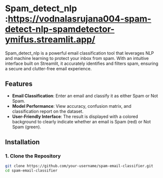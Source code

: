 # Spam_detect_nlp :https://vodnalasrujana004-spam-detect-nlp-spamdetector-ymifus.streamlit.app/

Spam_detect_nlp is a powerful email classification tool that leverages NLP and machine learning to protect your inbox from spam. With an intuitive interface built on Streamlit, it accurately identifies and filters spam, ensuring a secure and clutter-free email experience.


## Features

- **Email Classification**: Enter an email and classify it as either Spam or Not Spam.
- **Model Performance**: View accuracy, confusion matrix, and classification report on the dataset.
- **User-Friendly Interface**: The result is displayed with a colored background to clearly indicate whether an email is Spam (red) or Not Spam (green).

## Installation

### 1. Clone the Repository

```bash
git clone https://github.com/your-username/spam-email-classifier.git
cd spam-email-classifier

